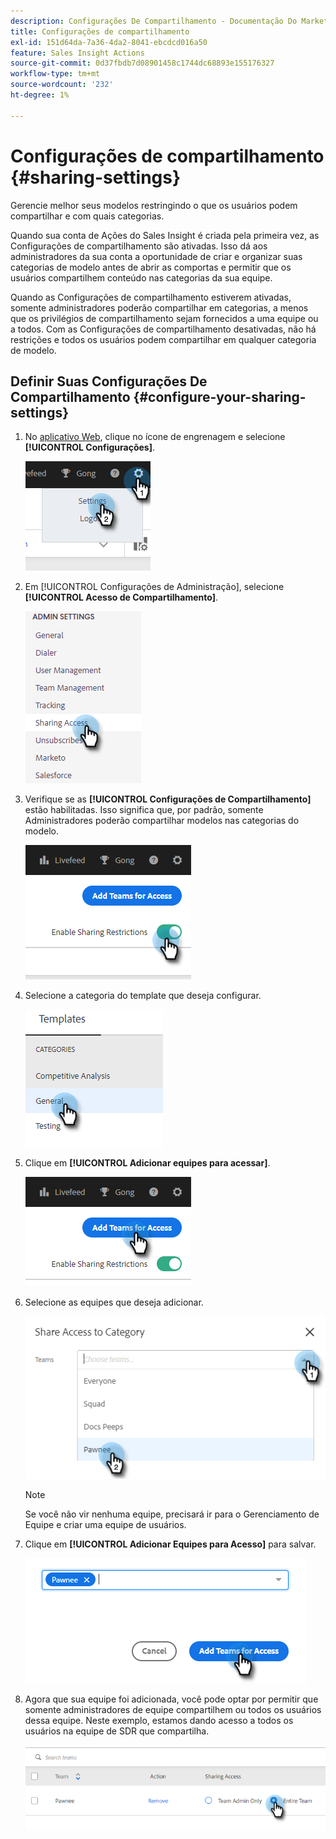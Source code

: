 ```yaml
---
description: Configurações De Compartilhamento - Documentação Do Marketo - Documentação Do Produto
title: Configurações de compartilhamento
exl-id: 151d64da-7a36-4da2-8041-ebcdcd016a50
feature: Sales Insight Actions
source-git-commit: 0d37fbdb7d08901458c1744dc68893e155176327
workflow-type: tm+mt
source-wordcount: '232'
ht-degree: 1%

---
```


# Configurações de compartilhamento {#sharing-settings}

Gerencie melhor seus modelos restringindo o que os usuários podem compartilhar e com quais categorias.

Quando sua conta de Ações do Sales Insight é criada pela primeira vez, as Configurações de compartilhamento são ativadas. Isso dá aos administradores da sua conta a oportunidade de criar e organizar suas categorias de modelo antes de abrir as comportas e permitir que os usuários compartilhem conteúdo nas categorias da sua equipe.

Quando as Configurações de compartilhamento estiverem ativadas, somente administradores poderão compartilhar em categorias, a menos que os privilégios de compartilhamento sejam fornecidos a uma equipe ou a todos. Com as Configurações de compartilhamento desativadas, não há restrições e todos os usuários podem compartilhar em qualquer categoria de modelo.

## Definir Suas Configurações De Compartilhamento {#configure-your-sharing-settings}

1. No [aplicativo Web](https://toutapp.com/login), clique no ícone de engrenagem e selecione **[!UICONTROL Configurações]**.

   ![](assets/sharing-settings-1.png)

1. Em [!UICONTROL Configurações de Administração], selecione **[!UICONTROL Acesso de Compartilhamento]**.

   ![](assets/sharing-settings-2.png)

1. Verifique se as **[!UICONTROL Configurações de Compartilhamento]** estão habilitadas. Isso significa que, por padrão, somente Administradores poderão compartilhar modelos nas categorias do modelo.

   ![](assets/sharing-settings-3.png)

1. Selecione a categoria do template que deseja configurar.

   ![](assets/sharing-settings-4.png)

1. Clique em **[!UICONTROL Adicionar equipes para acessar]**.

   ![](assets/sharing-settings-5.png)

1. Selecione as equipes que deseja adicionar.

   ![](assets/sharing-settings-6.png)

   >[!NOTE]
   >
   >Se você não vir nenhuma equipe, precisará ir para o Gerenciamento de Equipe e criar uma equipe de usuários.

1. Clique em **[!UICONTROL Adicionar Equipes para Acesso]** para salvar.

   ![](assets/sharing-settings-7.png)

1. Agora que sua equipe foi adicionada, você pode optar por permitir que somente administradores de equipe compartilhem ou todos os usuários dessa equipe. Neste exemplo, estamos dando acesso a todos os usuários na equipe de SDR que compartilha.

   ![](assets/sharing-settings-8.png)
